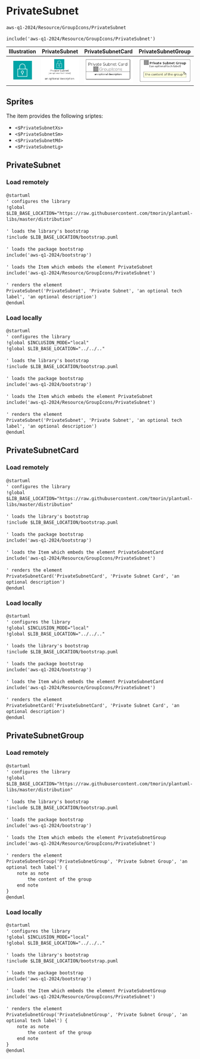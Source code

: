 # PrivateSubnet


```text
aws-q1-2024/Resource/GroupIcons/PrivateSubnet
```

```text
include('aws-q1-2024/Resource/GroupIcons/PrivateSubnet')
```



| Illustration | PrivateSubnet | PrivateSubnetCard | PrivateSubnetGroup |
| :---: | :---: | :---: | :---: |
| ![illustration for Illustration](../../../aws-q1-2024/Resource/GroupIcons/PrivateSubnet.png) | ![illustration for PrivateSubnet](../../../aws-q1-2024/Resource/GroupIcons/PrivateSubnet.Local.png) | ![illustration for PrivateSubnetCard](../../../aws-q1-2024/Resource/GroupIcons/PrivateSubnetCard.Local.png) | ![illustration for PrivateSubnetGroup](../../../aws-q1-2024/Resource/GroupIcons/PrivateSubnetGroup.Local.png) |



## Sprites
The item provides the following sriptes:

- `<$PrivateSubnetXs>`
- `<$PrivateSubnetSm>`
- `<$PrivateSubnetMd>`
- `<$PrivateSubnetLg>`





## PrivateSubnet

### Load remotely
```plantuml
@startuml
' configures the library
!global $LIB_BASE_LOCATION="https://raw.githubusercontent.com/tmorin/plantuml-libs/master/distribution"

' loads the library's bootstrap
!include $LIB_BASE_LOCATION/bootstrap.puml

' loads the package bootstrap
include('aws-q1-2024/bootstrap')

' loads the Item which embeds the element PrivateSubnet
include('aws-q1-2024/Resource/GroupIcons/PrivateSubnet')

' renders the element
PrivateSubnet('PrivateSubnet', 'Private Subnet', 'an optional tech label', 'an optional description')
@enduml
```

### Load locally
```plantuml
@startuml
' configures the library
!global $INCLUSION_MODE="local"
!global $LIB_BASE_LOCATION="../../.."

' loads the library's bootstrap
!include $LIB_BASE_LOCATION/bootstrap.puml

' loads the package bootstrap
include('aws-q1-2024/bootstrap')

' loads the Item which embeds the element PrivateSubnet
include('aws-q1-2024/Resource/GroupIcons/PrivateSubnet')

' renders the element
PrivateSubnet('PrivateSubnet', 'Private Subnet', 'an optional tech label', 'an optional description')
@enduml
```

## PrivateSubnetCard

### Load remotely
```plantuml
@startuml
' configures the library
!global $LIB_BASE_LOCATION="https://raw.githubusercontent.com/tmorin/plantuml-libs/master/distribution"

' loads the library's bootstrap
!include $LIB_BASE_LOCATION/bootstrap.puml

' loads the package bootstrap
include('aws-q1-2024/bootstrap')

' loads the Item which embeds the element PrivateSubnetCard
include('aws-q1-2024/Resource/GroupIcons/PrivateSubnet')

' renders the element
PrivateSubnetCard('PrivateSubnetCard', 'Private Subnet Card', 'an optional description')
@enduml
```

### Load locally
```plantuml
@startuml
' configures the library
!global $INCLUSION_MODE="local"
!global $LIB_BASE_LOCATION="../../.."

' loads the library's bootstrap
!include $LIB_BASE_LOCATION/bootstrap.puml

' loads the package bootstrap
include('aws-q1-2024/bootstrap')

' loads the Item which embeds the element PrivateSubnetCard
include('aws-q1-2024/Resource/GroupIcons/PrivateSubnet')

' renders the element
PrivateSubnetCard('PrivateSubnetCard', 'Private Subnet Card', 'an optional description')
@enduml
```

## PrivateSubnetGroup

### Load remotely
```plantuml
@startuml
' configures the library
!global $LIB_BASE_LOCATION="https://raw.githubusercontent.com/tmorin/plantuml-libs/master/distribution"

' loads the library's bootstrap
!include $LIB_BASE_LOCATION/bootstrap.puml

' loads the package bootstrap
include('aws-q1-2024/bootstrap')

' loads the Item which embeds the element PrivateSubnetGroup
include('aws-q1-2024/Resource/GroupIcons/PrivateSubnet')

' renders the element
PrivateSubnetGroup('PrivateSubnetGroup', 'Private Subnet Group', 'an optional tech label') {
    note as note
        the content of the group
    end note
}
@enduml
```

### Load locally
```plantuml
@startuml
' configures the library
!global $INCLUSION_MODE="local"
!global $LIB_BASE_LOCATION="../../.."

' loads the library's bootstrap
!include $LIB_BASE_LOCATION/bootstrap.puml

' loads the package bootstrap
include('aws-q1-2024/bootstrap')

' loads the Item which embeds the element PrivateSubnetGroup
include('aws-q1-2024/Resource/GroupIcons/PrivateSubnet')

' renders the element
PrivateSubnetGroup('PrivateSubnetGroup', 'Private Subnet Group', 'an optional tech label') {
    note as note
        the content of the group
    end note
}
@enduml
```

